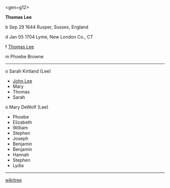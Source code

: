 <gen=g12>

<b>Thomas Lee</b>

b Sep 29 1644 Rusper, Sussex, England

d Jan 05 1704 Lyme, New London Co., CT

f [Thomas Lee](../g13/thomas_lee_1620.md)

m Phoebe Browne

<hr>

o Sarah Kirtland (Lee)

- [John Lee](../g11/john_lee.md)
- Mary
- Thomas 
- Sarah

o Mary DeWolf (Lee)

- Phoebe
- Elizabeth
- William
- Stephen
- Joseph
- Benjamin
- Benjamin
- Hannah
- Stephen
- Lydia

<hr>

[wikitree](https://www.wikitree.com/wiki/Lee-5623)
